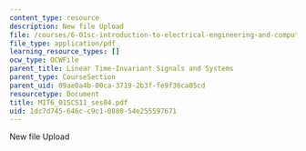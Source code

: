 ```yaml
---
content_type: resource
description: New file Upload
file: /courses/6-01sc-introduction-to-electrical-engineering-and-computer-science-i-spring-2011/1dc7d745646cc9c1088054e255597671_MIT6_01SCS11_ses04.pdf
file_type: application/pdf
learning_resource_types: []
ocw_type: OCWFile
parent_title: Linear Time-Invariant Signals and Systems
parent_type: CourseSection
parent_uid: 09ae0a4b-00ca-3719-2b3f-fe9f36ca05cd
resourcetype: Document
title: MIT6_01SCS11_ses04.pdf
uid: 1dc7d745-646c-c9c1-0880-54e255597671
---
```

New file Upload

